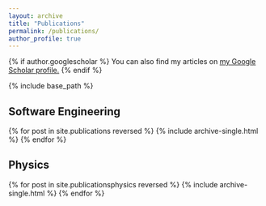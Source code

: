 ```yaml
---
layout: archive
title: "Publications"
permalink: /publications/
author_profile: true
---
```


{% if author.googlescholar %}
  You can also find my articles on <u><a href="{{author.googlescholar}}">my Google Scholar profile</a>.</u>
{% endif %}

{% include base_path %}

[comment]: <> (<p style="margin-bottom:-2px;">Red titles indicate <span style="color: #992017;"><b>published or accepted papers</b></span>,)

[comment]: <> (yellow titles indicate <span style="color: #c19131;"><b>preprints</b></span>.</p>)

<h2 >Software Engineering</h2>

{% for post in site.publications reversed %}
  {% include archive-single.html %}
{% endfor %}

<h2 >Physics</h2>

{% for post in site.publicationsphysics reversed %}
  {% include archive-single.html %}
{% endfor %}
